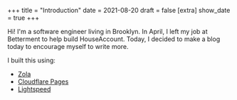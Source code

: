 +++
title = "Introduction"
date = 2021-08-20
draft = false
[extra]
show_date = true
+++

Hi! I'm a software engineer living in Brooklyn. In April, I left my job at Betterment to help build HouseAccount.  Today, I decided to make a blog today to encourage myself to write more.

I built this using:
* [Zola](https://www.getzola.org/)
* [Cloudflare Pages](https://pages.cloudflare.com/)
* [Lightspeed](https://www.getzola.org/themes/lightspeed/)

